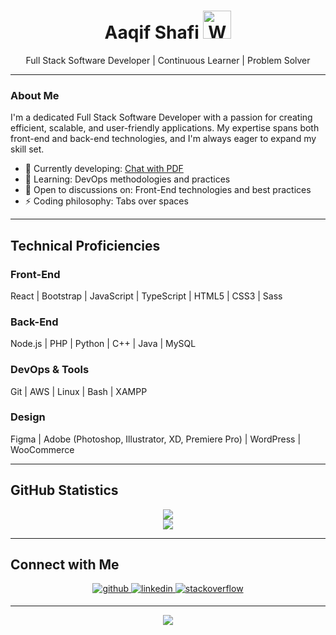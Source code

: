 <h1 align="center">
    Aaqif Shafi
    <img src="https://raw.githubusercontent.com/nixin72/nixin72/master/wave.gif" 
         alt="Waving hand animated gif"
         height="45"
         width="45" />
</h1>

<div align="center">Full Stack Software Developer | Continuous Learner | Problem Solver</div>

---

### About Me

I'm a dedicated Full Stack Software Developer with a passion for creating efficient, scalable, and user-friendly applications. My expertise spans both front-end and back-end technologies, and I'm always eager to expand my skill set.

- 🔭 Currently developing: [Chat with PDF](https://github.com/aaqifshafi/chat-with-pdf)
- 🌱 Learning: DevOps methodologies and practices
- 💬 Open to discussions on: Front-End technologies and best practices
- ⚡ Coding philosophy: Tabs over spaces

---

## Technical Proficiencies

### Front-End
React | Bootstrap | JavaScript | TypeScript | HTML5 | CSS3 | Sass

### Back-End
Node.js | PHP | Python | C++ | Java | MySQL

### DevOps & Tools
Git | AWS | Linux | Bash | XAMPP

### Design
Figma | Adobe (Photoshop, Illustrator, XD, Premiere Pro) | WordPress | WooCommerce

---


## GitHub Statistics

<div align="center">
    <img src="https://github-readme-stats.vercel.app/api?username=aaqifshafi&show_icons=true&count_private=true&hide_border=true" align="center" />
</div>

<div align="center">
    <img src="https://github-readme-stats.vercel.app/api/top-langs/?username=aaqifshafi&hide_border=true&layout=compact" align="center" />
</div>

---

## Connect with Me

<div align="center">
<a href="https://github.com/aaqifshafi" target="_blank">
<img src=https://img.shields.io/badge/github-%2324292e.svg?&style=for-the-badge&logo=github&logoColor=white alt=github style="margin-bottom: 5px;" />
</a>
<a href="https://linkedin.com/in/aaqif-shafi-263277213" target="_blank">
<img src=https://img.shields.io/badge/linkedin-%231E77B5.svg?&style=for-the-badge&logo=linkedin&logoColor=white alt=linkedin style="margin-bottom: 5px;" />
</a>
<a href="https://stackoverflow.com/users/14617265/aaqif-shafi" target="_blank">
<img src=https://img.shields.io/badge/stackoverflow-%23F28032.svg?&style=for-the-badge&logo=stackoverflow&logoColor=white alt=stackoverflow style="margin-bottom: 5px;" />
</a>
</div>

---

<div align="center">
<img src="https://komarev.com/ghpvc/?username=aaqifshafi&&style=flat-square" align="center" />
</div>
